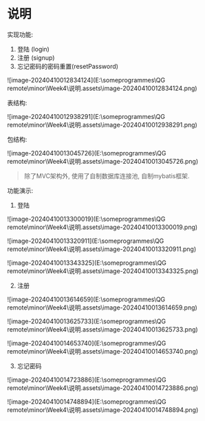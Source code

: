 # 说明

实现功能: 

1. 登陆 (login)
2. 注册 (signup)
3. 忘记密码的密码重置(resetPassword)

![image-20240410012834124](E:\someprogrammes\QG remote\minor\Week4\说明.assets\image-20240410012834124.png)

表结构:

![image-20240410012938291](E:\someprogrammes\QG remote\minor\Week4\说明.assets\image-20240410012938291.png)

包结构:

![image-20240410013045726](E:\someprogrammes\QG remote\minor\Week4\说明.assets\image-20240410013045726.png)

> 除了MVC架构外, 使用了自制数据库连接池, 自制mybatis框架.

功能演示:

1. 登陆

![image-20240410013300019](E:\someprogrammes\QG remote\minor\Week4\说明.assets\image-20240410013300019.png)

![image-20240410013320911](E:\someprogrammes\QG remote\minor\Week4\说明.assets\image-20240410013320911.png)

![image-20240410013343325](E:\someprogrammes\QG remote\minor\Week4\说明.assets\image-20240410013343325.png)





2. 注册

![image-20240410013614659](E:\someprogrammes\QG remote\minor\Week4\说明.assets\image-20240410013614659.png)

![image-20240410013625733](E:\someprogrammes\QG remote\minor\Week4\说明.assets\image-20240410013625733.png)

![image-20240410014653740](E:\someprogrammes\QG remote\minor\Week4\说明.assets\image-20240410014653740.png)





3. 忘记密码

![image-20240410014723886](E:\someprogrammes\QG remote\minor\Week4\说明.assets\image-20240410014723886.png)

![image-20240410014748894](E:\someprogrammes\QG remote\minor\Week4\说明.assets\image-20240410014748894.png)